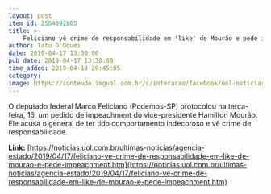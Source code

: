 ```yaml
---
layout: post
item_id: 2564092805
title: >-
    Feliciano vê crime de responsabilidade em 'like' de Mourão e pede impeachment
author: Tatu D'Oquei
date: 2019-04-17 13:30:00
pub_date: 2019-04-17 13:30:00
time_added: 2019-04-18 20:45:05
category: 
image: https://conteudo.imguol.com.br/c/interacao/facebook/uol-noticias-600px.jpg
---
```


O deputado federal Marco Feliciano (Podemos-SP) protocolou na terça-feira, 16, um pedido de impeachment do vice-presidente Hamilton Mourão. Ele acusa o general de ter tido comportamento indecoroso e vê crime de responsabilidade.

**Link:** [https://noticias.uol.com.br/ultimas-noticias/agencia-estado/2019/04/17/feliciano-ve-crime-de-responsabilidade-em-like-de-mourao-e-pede-impeachment.htm](https://noticias.uol.com.br/ultimas-noticias/agencia-estado/2019/04/17/feliciano-ve-crime-de-responsabilidade-em-like-de-mourao-e-pede-impeachment.htm)

